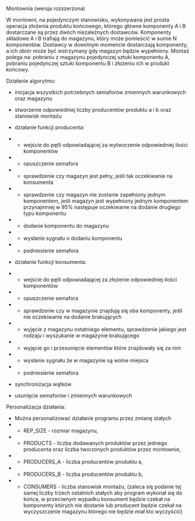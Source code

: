 Montownia (wersja rozszerzona)

W montowni, na pojedynczym stanowisku, wykonywana jest prosta operacja złożenia produktu końcowego, którego główne komponenty A i B dostarczane są przez
dwóch niezależnych dostawców. Komponenty składowe A i B trafiają do magazynu,
który może pomieścić w sumie N komponentów. Dostawcy w dowolnym momencie
dostarczają komponenty, a ich obiór może być wstrzymany gdy magazyn będzie wypełniony. Montaż polega na: pobraniu z magazynu pojedynczej sztuki komponentu A,
pobraniu pojedynczej sztuki komponentu B i złożeniu ich w produkt końcowy.


Działanie algorytmu:
- inicjacja wszystkich potrzebnych semaforów zmiennych warunkowych oraz magazynu
- stworzenie odpowiedniej liczby producentów produktu a i b oraz stanowisk montażu

- działanie funkcji producenta:
- - wejście do pętli odpowiadającej za wytworzenie odpowiedniej ilości komponentów
- - opuszczenie semafora
- - sprawdzenie czy magazyn jest pełny, jeśli tak oczekiwanie na konsumenta
- - sprawdzenie czy magazyn nie zostanie zapełniony jednym komponentem, jeśli magazyn jest wypełniony jednym komponentem przynajmniej w 95% następuje oczekiwanie na dodanie drugiego typu komponentu
- - dodanie komponentu do magazynu
- - wysłanie sygnału o dodaniu komponentu
- - podniesienie semafora

- działanie funkcji konsumenta:
- - wejście do pętli odpowiadającej za złożenie odpowiedniej ilości komponentów
- - opuszczenie semafora
- - sprawdzenie czy w magazynie znajdują się oba komponenty, jeśli nie oczekiwanie na dodanie brakujących
- - wyjęcie z magazynu ostatniego elementu, sprawdzenie jakiego jest rodzaju i wyszukanie w magazynie brakującego
- - wyjęcie go i przesunięcie elementów które znajdowały się za nim
- - wysłanie sygnału że w magazynie są wolne miejsca
- - podniesienie semafora

- synchronizacja wątków
- usunięcie semaforów i zmiennych warunkowych


Personalizacja działania:
- Można personalizować działanie programu przez zmianę stałych 
- - REP_SIZE - rozmiar magazynu, 
- - PRODUCTS - liczba dodawanych produktów przez jednego producenta oraz liczba tworzonych produktów przez montownie,
- - PRODUCERS_A - liczba producentów produktu a,
- - PRODUCERS_B - liczba producentów produktu b,
- - CONSUMERS - liczba stanowisk montażu,
(zaleca się podanie tej samej liczby trzech ostatnich stałych aby program wykonał się do końca, w przeciwnym wypadku konsument będzie czekał na komponenty których nie dostanie lub producent będzie czekał na wyczyszczenie magazynu którego nie będzie miał kto wyczyścić)